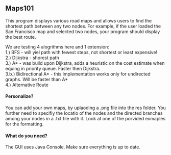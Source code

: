 ## Maps101

This program displays various road maps and allows users to find the shortest path between any two nodes. For example, if the user loaded the San Francisco map and selected two nodes, your program should display the best route.<br/>

We are testing 4 alogrithms here and 1 extension:<br/>
1.) BFS - will yiel path with fewest steps, not shortest or least expensive!<br/>
2.) Dijkstra - shorest path <br/>
3.) A* - was build upon Dijkstra, adds a heuristic on the cost estimate when equing in priority queue. Faster then Dijkstra.<br/>
3.b.) Bidirectional A* - this implementation works only for undirected graphs. Will be faster than A*<br/>
4.) Alternative Route<br/>

#### Personalize?
You can add your own maps, by uplaoding a .png file into the res folder. You further need to specifiy the locatio of the nodes and the directed branches among your nodes in a .txt file with it. Look at one of the porvided exmaples for the formatting.

#### What do you need?
The GUI uses Java Console. Make sure everything is up to date.
